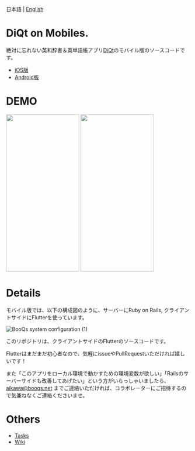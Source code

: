 日本語 | [English](./README-en.md)

# DiQt on Mobiles.

絶対に忘れない英和辞書＆英単語帳アプリ[DiQt](https://www.diqt.net/)のモバイル版のソースコードです。

-  [iOS版](https://apps.apple.com/jp/app/booqs/id1594559036?ign-itsct=apps_box_link&ign-itscg=30200)
-  [Android版](https://play.google.com/store/apps/details?id=com.booqs.booqs_mobile)

# DEMO

<img src="https://user-images.githubusercontent.com/44082240/145131653-4fb3e5dd-70e7-4c5f-b148-8c4382f77451.png" width=200 height=429/> <img src="https://user-images.githubusercontent.com/44082240/145131681-511ba9bf-6e6a-455c-86c1-08b19ce84f59.png" width=200 height=429/> 
                                                                                                               
                                                                                                               
# Details
モバイル版では、以下の構成図のように、サーバーにRuby on Rails, クライアントサイドにFlutterを使っています。

![BooQs system configuration (1)](https://user-images.githubusercontent.com/44082240/155314532-80bddcb4-117e-467d-bd56-6cd99400d9d5.png)


このリポジトリは、クライアントサイドのFlutterのソースコードです。

Flutterはまだまだ初心者なので、気軽にissueやPullRequestいただければ嬉しいです！

また「このアプリをローカル環境で動かすための環境変数が欲しい」「Railsのサーバーサイドも改善してあげたい」という方がいらっしゃいましたら、aikawa@booqs.net までご連絡いただければ、コラボレーターにご招待するので気兼ねなくご連絡くださいませ。

# Others
- [Tasks](https://github.com/kawanji01/DiQt/projects/1)
- [Wiki](https://github.com/kawanji01/DiQt/wiki)
